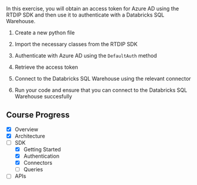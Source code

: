 In this exercise, you will obtain an access token for Azure AD using the RTDIP SDK and then use it to authenticate with a Databricks SQL Warehouse.

1. Create a new python file 

2. Import the necessary classes from the RTDIP SDK

3. Authenticate with Azure AD using the `DefaultAuth` method

4. Retrieve the access token

5. Connect to the Databricks SQL Warehouse using the relevant connector

6. Run your code and ensure that you can connect to the Databricks SQL Warehouse succesfully

## Course Progress
-   [X] Overview
-   [X] Architecture
-   [ ] SDK
    *   [X] Getting Started
    *   [X] Authentication
    *   [X] Connectors
    *   [ ] Queries
-   [ ] APIs
